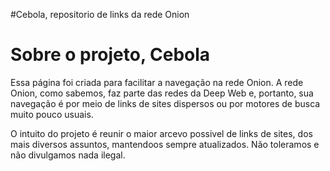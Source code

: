 #Cebola, repositorio de links da rede Onion

<h1>Sobre o projeto, Cebola</h1>

<p>Essa página foi criada para facilitar a navegação na rede  Onion. A rede Onion, como sabemos, faz parte das redes da Deep Web e, portanto, sua navegação é por meio de links de sites dispersos ou por motores de busca muito pouco usuais.</p>

<p>O intuito do projeto é reunir o maior arcevo possivel de links de sites, dos mais diversos assuntos, mantendoos sempre atualizados. Não toleramos e não divulgamos nada ilegal.</p>
